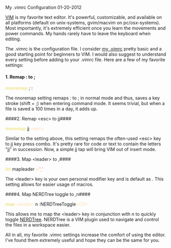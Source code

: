 My .vimrc Configuration
01-20-2012    

[VIM][1] is my favorite text editor. It's powerful, customizable, and available on all platforms (default on unix-systems, gvim/macvim on pc/osx-systems). Most importantly, it's extremely efficient once you learn the movements and power commands. My hands rarely have to leave the keyboard when editing.

The .vimrc is the configuration file. I consider [my .vimrc][2] pretty basic and a good starting point for beginners to VIM. I would also suggest to understand every setting before adding to your .vimrc file. Here are a few of my favorite settings:

#### 1. Remap : to ; ####

<div id="code">
<font color="#f0e68c"><b>nnoremap</b></font>&nbsp;;&nbsp;:<br>
</div>

The nnoremap setting remaps : to ; in normal mode and thus, saves a key stroke (shift + ;) when entering command mode. It seems trivial, but when a file is saved a 100 times in a day, it adds up.

####2. Remap &lt;esc&gt; to jj####

<div id="code">
<font color="#f0e68c"><b>inoremap</b></font>&nbsp;jj&nbsp;<font color="#ffdead">&lt;</font><font color="#ffdead">esc</font><font color="#ffdead">&gt;</font><br>
</div>

Similar to the setting above, this setting remaps the often-used &lt;esc&gt; key to jj key press combo. It's pretty rare for code or text to contain the letters "jj" in succession. Now, a simple jj tap will bring VIM out of insert mode.

####3. Map &lt;leader&gt; to ,####

<div id="code">
<font color="#f0e68c"><b>let</b></font>&nbsp;mapleader&nbsp;<font color="#f0e68c"><b>=</b></font><font color="#ffa0a0">&quot;,&quot;</font><br>
</div>

The &lt;leader&gt; key is your own personal modifier key and is default as \. This setting allows for easier usage of <leader> macros.

####4. Map NERDTree toggle to ,n####

<div id="code">
<font color="#f0e68c"><b>map</b></font>&nbsp;<font color="#ffdead">&lt;</font><font color="#ffdead">leader</font><font color="#ffdead">&gt;</font>n&nbsp;:NERDTreeToggle<font color="#ffdead">&lt;</font><font color="#ffdead">CR</font><font color="#ffdead">&gt;</font><br>
</div>

This allows me to map the &lt;leader&gt; key in conjunction with n to quickly toggle [NERDTree][3]. NERDTree is a VIM plugin used to navigate and control the files in a workspace easier.

All in all, my favorite .vimrc settings increase the comfort of using the editor. I've found them extremely useful and hope they can be the same for you.

[1]: http://en.wikipedia.org/wiki/Vim_(text_editor)
[2]: https://github.com/alexle/vimrc/blob/master/.vimrc
[3]: http://www.vim.org/scripts/script.php?script_id=1658
